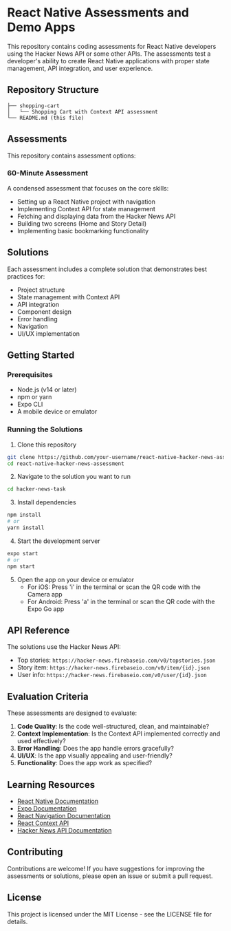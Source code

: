 # React Native Assessments and Demo Apps

This repository contains coding assessments for React Native developers using the Hacker News API or some other APIs. The assessments test a developer's ability to create React Native applications with proper state management, API integration, and user experience.

## Repository Structure

```
├── shopping-cart
│   └── Shopping Cart with Context API assessment
└── README.md (this file)
```

## Assessments

This repository contains assessment options:

### 60-Minute Assessment

A condensed assessment that focuses on the core skills:
- Setting up a React Native project with navigation
- Implementing Context API for state management
- Fetching and displaying data from the Hacker News API
- Building two screens (Home and Story Detail)
- Implementing basic bookmarking functionality

## Solutions

Each assessment includes a complete solution that demonstrates best practices for:

- Project structure
- State management with Context API
- API integration
- Component design
- Error handling
- Navigation
- UI/UX implementation

## Getting Started

### Prerequisites

- Node.js (v14 or later)
- npm or yarn
- Expo CLI
- A mobile device or emulator

### Running the Solutions

1. Clone this repository
```bash
git clone https://github.com/your-username/react-native-hacker-news-assessment.git
cd react-native-hacker-news-assessment
```

2. Navigate to the solution you want to run
```bash
cd hacker-news-task
```

3. Install dependencies
```bash
npm install
# or
yarn install
```

4. Start the development server
```bash
expo start
# or
npm start
```

5. Open the app on your device or emulator
   - For iOS: Press 'i' in the terminal or scan the QR code with the Camera app
   - For Android: Press 'a' in the terminal or scan the QR code with the Expo Go app

## API Reference

The solutions use the Hacker News API:

- Top stories: `https://hacker-news.firebaseio.com/v0/topstories.json`
- Story item: `https://hacker-news.firebaseio.com/v0/item/{id}.json`
- User info: `https://hacker-news.firebaseio.com/v0/user/{id}.json`

## Evaluation Criteria

These assessments are designed to evaluate:

1. **Code Quality**: Is the code well-structured, clean, and maintainable?
2. **Context Implementation**: Is the Context API implemented correctly and used effectively?
3. **Error Handling**: Does the app handle errors gracefully?
4. **UI/UX**: Is the app visually appealing and user-friendly?
5. **Functionality**: Does the app work as specified?

## Learning Resources

- [React Native Documentation](https://reactnative.dev/docs/getting-started)
- [Expo Documentation](https://docs.expo.dev/)
- [React Navigation Documentation](https://reactnavigation.org/docs/getting-started)
- [React Context API](https://react.dev/reference/react/createContext)
- [Hacker News API Documentation](https://github.com/HackerNews/API)

## Contributing

Contributions are welcome! If you have suggestions for improving the assessments or solutions, please open an issue or submit a pull request.

## License

This project is licensed under the MIT License - see the LICENSE file for details.
